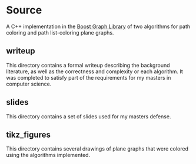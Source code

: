 # Source
 A C++ implementation in the [Boost Graph Library](http://www.boost.org/doc/libs/1_64_0/libs/graph/doc/index.html) of two algorithms for path
 coloring and path list-coloring plane graphs.

## writeup
 This directory contains a formal writeup describing the background
 literature, as well as the correctness and
 complexity or each algorithm. It was completed to satisfy part
 of the requirements for my masters in computer science.

## slides
 This directory contains a set of slides used for my masters defense.

## tikz_figures
 This directory contains several drawings of plane graphs that were colored
 using the algorithms implemented.
